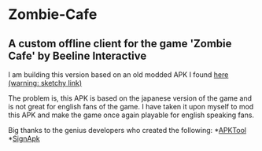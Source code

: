 # Zombie-Cafe
## A custom offline client for the game 'Zombie Cafe' by Beeline Interactive

I am building this version based on an old modded APK I found [here (warning: sketchy link)](https://m.apkpure.com/%E3%82%BE%E3%83%B3%E3%83%93%E3%82%AB%E3%83%95%E3%82%A7/com.capcom.zombiecafeandroidJP)

The problem is, this APK is based on the japanese version of the game and is not great for english fans of the game. I have taken it upon myself to mod this APK and make the game once again playable for english speaking fans.

Big thanks to the genius developers who created the following:
*[APKTool](https://ibotpeaches.github.io/Apktool/)
*[SignApk](https://github.com/techexpertize/SignApk)
